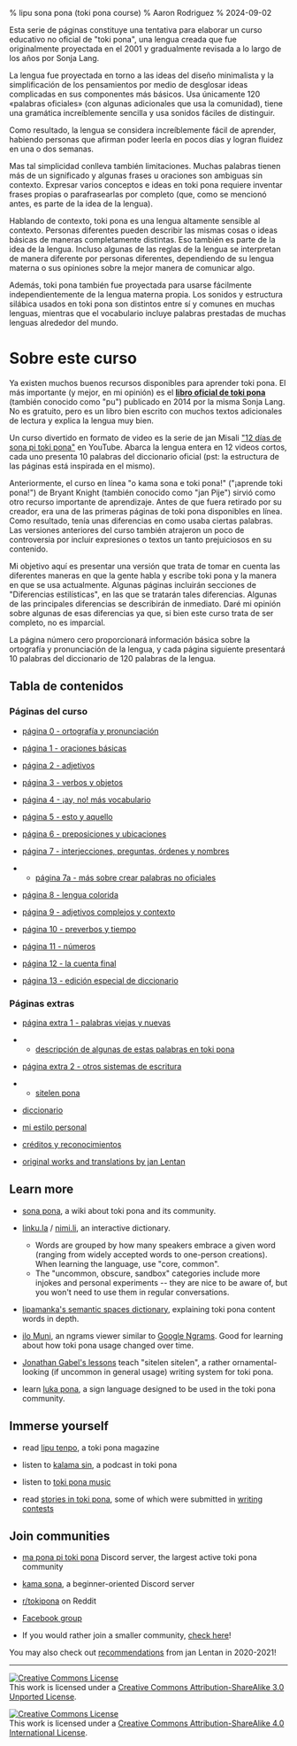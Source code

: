 % lipu sona pona (toki pona course)
% Aaron Rodriguez
% 2024-09-02

Esta serie de páginas constituye una tentativa para elaborar un curso educativo no oficial 
de "toki pona", una lengua creada que fue originalmente proyectada en el 2001 y 
gradualmente revisada a lo largo de los años por Sonja Lang.

La lengua fue proyectada en torno a las ideas del diseño minimalista y la simplificación 
de los pensamientos por medio de desglosar ideas complicadas en sus componentes más básicos. 
Usa únicamente 120 «palabras oficiales» (con algunas adicionales 
que usa la comunidad), tiene una gramática increíblemente sencilla
y usa sonidos fáciles de distinguir.

Como resultado, la lengua se considera increíblemente fácil de aprender,
habiendo personas que afirman poder leerla en pocos días y logran fluidez en una o dos semanas.

Mas tal simplicidad conlleva también limitaciones. Muchas palabras tienen 
más de un significado y algunas frases u oraciones son ambiguas sin contexto.
Expresar varios conceptos e ideas en toki pona requiere inventar frases propias
o parafrasearlas por completo (que, como se mencionó antes, es parte de la idea de la lengua).

Hablando de contexto, toki pona es una lengua altamente sensible al contexto. Personas diferentes
pueden describir las mismas cosas o ideas básicas de maneras completamente distintas. Eso también
es parte de la idea de la lengua. Incluso algunas de las reglas de la lengua se interpretan de manera diferente
por personas diferentes, dependiendo de su lengua materna o sus opiniones sobre la mejor manera de comunicar algo.

Además, toki pona también fue proyectada para usarse fácilmente independientemente 
de la lengua materna propia. Los sonidos y estructura silábica usados en toki pona son
distintos entre sí y comunes en muchas lenguas, mientras 
que el vocabulario incluye palabras prestadas de muchas lenguas alrededor del mundo.

# Sobre este curso

Ya existen muchos buenos recursos disponibles para aprender toki pona.
El más importante (y mejor, en mi opinión) es el [**libro oficial 
de toki pona**](https://tokipona.org/) (también conocido como "pu") publicado en 2014 por la misma Sonja
Lang. No es gratuito, pero es un libro bien escrito con muchos
textos adicionales de lectura y explica la lengua muy bien.

Un curso divertido en formato de video es la serie de jan Misali
["12 días de sona pi toki pona"](https://www.youtube.com/watch?v=4L-dvvng4Zc)
en YouTube. Abarca la lengua entera en 12 videos cortos, cada uno 
presenta 10 palabras del diccionario oficial (pst: la estructura de las páginas
está inspirada en el mismo).

Anteriormente, el curso en línea "o kama sona e toki pona!" ("¡aprende toki pona!") de
Bryant Knight (también conocido como "jan Pije") sirvió como otro recurso importante de aprendizaje.
Antes de que fuera retirado por su creador, era una de las primeras páginas de toki pona
disponibles en línea. Como resultado, tenía unas diferencias en como usaba ciertas
palabras. Las versiones anteriores del curso también atrajeron un poco de controversia
por incluir expresiones o textos un tanto prejuiciosos en su contenido. 

Mi objetivo aquí es presentar una versión que trata de tomar en cuenta 
las diferentes maneras en que la gente habla y escribe toki pona y la manera en que se usa
actualmente. Algunas páginas incluirán secciones de "Diferencias estilísticas", en las que
se tratarán tales diferencias. Algunas de las principales diferencias se describirán
de inmediato. Daré mi opinión sobre algunas de esas diferencias ya que,
si bien este curso trata de ser completo, no es imparcial.

La página número cero proporcionará información básica sobre la ortografía y pronunciación 
de la lengua, y cada página siguiente presentará 10 palabras del 
diccionario de 120 palabras de la lengua. 

## Tabla de contenidos

### Páginas del curso

* [página 0 - ortografía y pronunciación](es/0)

* [página 1 - oraciones básicas](es/1)

* [página 2 - adjetivos](es/2)

* [página 3 - verbos y objetos](es/3)

* [página 4 - ¡ay, no! más vocabulario](es/4)

* [página 5 - esto y aquello](es/5)

* [página 6 - preposiciones y ubicaciones](es/6)

* [página 7 - interjecciones, preguntas, órdenes y nombres](es/7)

* * [página 7a - más sobre crear palabras no oficiales](es/7a)

* [página 8 - lengua colorida](es/8)

* [página 9 - adjetivos complejos y contexto](es/9)

* [página 10 - preverbos y tiempo](es/10)

* [página 11 - números](es/11)

* [página 12 - la cuenta final](es/12)

* [página 13 - edición especial de diccionario](es/13)

### Páginas extras

* [página extra 1 - palabras viejas y nuevas](es/x1)
* * [descripción de algunas de estas palabras en toki pona](nimi_pi_pu_ala)

* [página extra 2 - otros sistemas de escritura](es/x2)
* * [sitelen pona](es/sitelen_pona)

* [diccionario](dictionary)

* [mi estilo personal](es/personal_style)

* [créditos y reconocimientos](es/credits)

* [original works and translations by jan Lentan](lentan)

<!-- This Google Docs page is unmaintained and should not be shown to users! -->
<!-- If you would like to bring it up to date, please reach out. -->
<!--
### Alternative versions

* [Google Docs version](https://docs.google.com/document/d/1uZ-OqpATrjJwCRRvKLEoT16mphES4Id_za_gHmrtEQ4/edit?usp=sharing)
-->

## Learn more

* [sona pona](https://sona.pona.la), a wiki about toki pona and its community.

* [linku.la](https://linku.la/) / [nimi.li](https://nimi.li/),
  an interactive dictionary.

  * Words are grouped by how many speakers embrace a given word (ranging from
    widely accepted words to one-person creations). When learning the language,
    use "core, common".
  * The "uncommon, obscure, sandbox" categories include more injokes and
    personal experiments -- they are nice to be aware of, but you won't need to
    use them in regular conversations.

* [lipamanka's semantic spaces dictionary](https://lipamanka.gay/essays/dictionary),
  explaining toki pona content words in depth.

* [ilo Muni](https://gregdan3.github.io/ilo-muni/), an ngrams viewer
  similar to [Google Ngrams](https://books.google.com/ngrams/).
  Good for learning about how toki pona usage changed over time.

* [Jonathan Gabel's lessons](https://jonathangabel.com/toki-pona)
  teach "sitelen sitelen", a rather ornamental-looking (if uncommon
  in general usage) writing system for toki pona.

* learn [luka pona](https://luka.pona.la/), a sign language designed
  to be used in the toki pona community.

## Immerse yourself

* read [lipu tenpo](https://liputenpo.org), a toki pona magazine

* listen to [kalama sin](https://www.youtube.com/playlist?list=PLjOmpMyMxd8Qs2mAXcLk817tQy_AQj09u), a podcast in toki pona

<!-- 
  Currently links to a suno pi toki pona music playlist.
  In the future, it would be good to have a permanent link
  for high quality music.
-->
* listen to [toki pona music](https://www.youtube.com/playlist?list=PLeCE5N29ioyUbj_lvYm9IdGJnE2HPacVv)

<!--
  As of 2024, kulupu Lapo is an ongoing project to pool toki pona literature
  into one readily accessible place. The project is in its earliest stages and
  does not warrant being shown here. Hopefully eventually that changes.
-->
* read [stories in toki pona](https://sona.pona.la/wiki/Literature),
  some of which were submitted in [writing contests](https://utala.pona.la)

## Join communities

* [ma pona pi toki pona](https://discord.gg/mapona) Discord server,
  the largest active toki pona community

* [kama sona](https://discord.gg/ChC6qtVsSE), a beginner-oriented Discord server

* [r/tokipona](https://reddit.com/r/tokipona) on Reddit

* [Facebook group](https://www.facebook.com/groups/sitelen)

* If you would rather join a smaller community,
  [check here](https://sona.pona.la/wiki/Communities)!

You may also check out [recommendations](/recs_2021/) from jan Lentan in 2020-2021!

---

<a rel="license" href="http://creativecommons.org/licenses/by-sa/3.0/"><img
alt="Creative Commons License" style="border-width:0"
src="https://i.creativecommons.org/l/by-sa/3.0/88x31.png" /></a><br />This work
is licensed under a <a rel="license"
href="http://creativecommons.org/licenses/by-sa/3.0/">Creative Commons
Attribution-ShareAlike 3.0 Unported License</a>.

<a rel="license" href="http://creativecommons.org/licenses/by-sa/4.0/"><img
alt="Creative Commons License" style="border-width:0"
src="https://i.creativecommons.org/l/by-sa/4.0/88x31.png" /></a><br />This work
is licensed under a <a rel="license"
href="http://creativecommons.org/licenses/by-sa/4.0/">Creative Commons
Attribution-ShareAlike 4.0 International License</a>.

